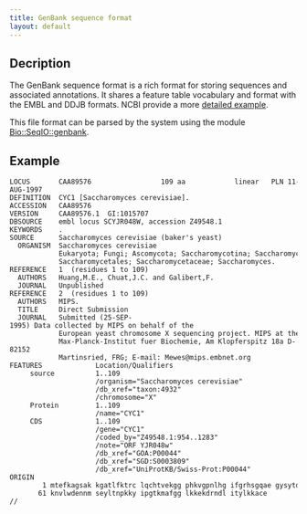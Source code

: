 ```yaml
---
title: GenBank sequence format
layout: default
---
```


Decription
----------

The GenBank sequence format is a rich format for storing sequences and associated annotations. It shares a feature table vocabulary and format with the EMBL and DDJB formats. NCBI provide a more [detailed example](http://www.ncbi.nlm.nih.gov/Sitemap/samplerecord.html).

This file format can be parsed by the system using the module [Bio::SeqIO::genbank](https://metacpan.org/pod/Bio::SeqIO::genbank).

Example
-------

```
LOCUS       CAA89576                 109 aa            linear   PLN 11-AUG-1997
DEFINITION  CYC1 [Saccharomyces cerevisiae].
ACCESSION   CAA89576
VERSION     CAA89576.1  GI:1015707
DBSOURCE    embl locus SCYJR048W, accession Z49548.1
KEYWORDS    .
SOURCE      Saccharomyces cerevisiae (baker's yeast)
  ORGANISM  Saccharomyces cerevisiae
            Eukaryota; Fungi; Ascomycota; Saccharomycotina; Saccharomycetes;
            Saccharomycetales; Saccharomycetaceae; Saccharomyces.
REFERENCE   1  (residues 1 to 109)
  AUTHORS   Huang,M.E., Chuat,J.C. and Galibert,F.
  JOURNAL   Unpublished
REFERENCE   2  (residues 1 to 109)
  AUTHORS   MIPS.
  TITLE     Direct Submission
  JOURNAL   Submitted (25-SEP-1995) Data collected by MIPS on behalf of the
            European yeast chromosome X sequencing project. MIPS at the
            Max-Planck-Institut fuer Biochemie, Am Klopferspitz 18a D-82152
            Martinsried, FRG; E-mail: Mewes@mips.embnet.org
FEATURES             Location/Qualifiers
     source          1..109
                     /organism="Saccharomyces cerevisiae"
                     /db_xref="taxon:4932"
                     /chromosome="X"
     Protein         1..109
                     /name="CYC1"
     CDS             1..109
                     /gene="CYC1"
                     /coded_by="Z49548.1:954..1283"
                     /note="ORF YJR048w"
                     /db_xref="GOA:P00044"
                     /db_xref="SGD:S0003809"
                     /db_xref="UniProtKB/Swiss-Prot:P00044"
ORIGIN      
        1 mtefkagsak kgatlfktrc lqchtvekgg phkvgpnlhg ifgrhsgqae gysytdanik
       61 knvlwdennm seyltnpkky ipgtkmafgg lkkekdrndl itylkkace
//

```

